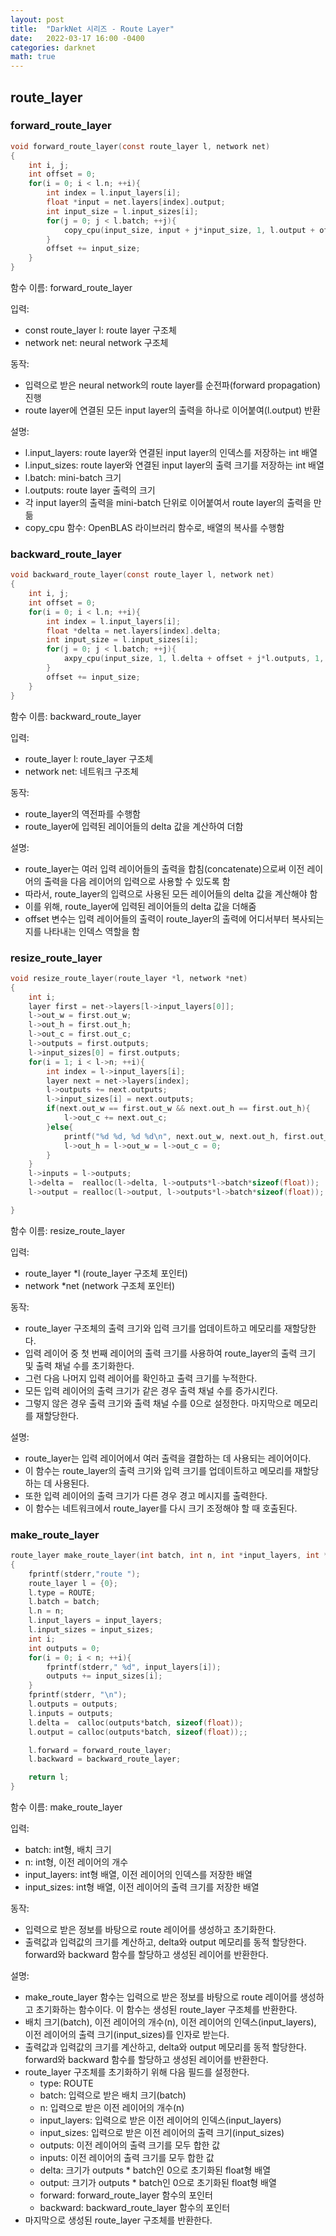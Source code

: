 ```yaml
---
layout: post
title:  "DarkNet 시리즈 - Route Layer"
date:   2022-03-17 16:00 -0400
categories: darknet
math: true
---
```


## route\_layer

### forward\_route\_layer

```c
void forward_route_layer(const route_layer l, network net)
{
    int i, j;
    int offset = 0;
    for(i = 0; i < l.n; ++i){
        int index = l.input_layers[i];
        float *input = net.layers[index].output;
        int input_size = l.input_sizes[i];
        for(j = 0; j < l.batch; ++j){
            copy_cpu(input_size, input + j*input_size, 1, l.output + offset + j*l.outputs, 1);
        }
        offset += input_size;
    }
}
```

함수 이름: forward\_route\_layer

입력:

* const route\_layer l: route layer 구조체
* network net: neural network 구조체

동작:

* 입력으로 받은 neural network의 route layer를 순전파(forward propagation) 진행
* route layer에 연결된 모든 input layer의 출력을 하나로 이어붙여(l.output) 반환

설명:

* l.input\_layers: route layer와 연결된 input layer의 인덱스를 저장하는 int 배열
* l.input\_sizes: route layer와 연결된 input layer의 출력 크기를 저장하는 int 배열
* l.batch: mini-batch 크기
* l.outputs: route layer 출력의 크기
* 각 input layer의 출력을 mini-batch 단위로 이어붙여서 route layer의 출력을 만듦
* copy\_cpu 함수: OpenBLAS 라이브러리 함수로, 배열의 복사를 수행함



### backward\_route\_layer

```c
void backward_route_layer(const route_layer l, network net)
{
    int i, j;
    int offset = 0;
    for(i = 0; i < l.n; ++i){
        int index = l.input_layers[i];
        float *delta = net.layers[index].delta;
        int input_size = l.input_sizes[i];
        for(j = 0; j < l.batch; ++j){
            axpy_cpu(input_size, 1, l.delta + offset + j*l.outputs, 1, delta + j*input_size, 1);
        }
        offset += input_size;
    }
}
```

함수 이름: backward\_route\_layer

입력:

* route\_layer l: route\_layer 구조체
* network net: 네트워크 구조체

동작:

* route\_layer의 역전파를 수행함
* route\_layer에 입력된 레이어들의 delta 값을 계산하여 더함

설명:

* route\_layer는 여러 입력 레이어들의 출력을 합침(concatenate)으로써 이전 레이어의 출력을 다음 레이어의 입력으로 사용할 수 있도록 함
* 따라서, route\_layer의 입력으로 사용된 모든 레이어들의 delta 값을 계산해야 함
* 이를 위해, route\_layer에 입력된 레이어들의 delta 값을 더해줌
* offset 변수는 입력 레이어들의 출력이 route\_layer의 출력에 어디서부터 복사되는지를 나타내는 인덱스 역할을 함



### resize\_route\_layer

```c
void resize_route_layer(route_layer *l, network *net)
{
    int i;
    layer first = net->layers[l->input_layers[0]];
    l->out_w = first.out_w;
    l->out_h = first.out_h;
    l->out_c = first.out_c;
    l->outputs = first.outputs;
    l->input_sizes[0] = first.outputs;
    for(i = 1; i < l->n; ++i){
        int index = l->input_layers[i];
        layer next = net->layers[index];
        l->outputs += next.outputs;
        l->input_sizes[i] = next.outputs;
        if(next.out_w == first.out_w && next.out_h == first.out_h){
            l->out_c += next.out_c;
        }else{
            printf("%d %d, %d %d\n", next.out_w, next.out_h, first.out_w, first.out_h);
            l->out_h = l->out_w = l->out_c = 0;
        }
    }
    l->inputs = l->outputs;
    l->delta =  realloc(l->delta, l->outputs*l->batch*sizeof(float));
    l->output = realloc(l->output, l->outputs*l->batch*sizeof(float));

}
```

함수 이름: resize\_route\_layer

입력:&#x20;

* route\_layer \*l (route\_layer 구조체 포인터)
* network \*net (network 구조체 포인터)

동작:&#x20;

* route\_layer 구조체의 출력 크기와 입력 크기를 업데이트하고 메모리를 재할당한다.&#x20;
* 입력 레이어 중 첫 번째 레이어의 출력 크기를 사용하여 route\_layer의 출력 크기 및 출력 채널 수를 초기화한다.&#x20;
* 그런 다음 나머지 입력 레이어를 확인하고 출력 크기를 누적한다.&#x20;
* 모든 입력 레이어의 출력 크기가 같은 경우 출력 채널 수를 증가시킨다.&#x20;
* 그렇지 않은 경우 출력 크기와 출력 채널 수를 0으로 설정한다. 마지막으로 메모리를 재할당한다.

설명:&#x20;

* route\_layer는 입력 레이어에서 여러 출력을 결합하는 데 사용되는 레이어이다.&#x20;
* 이 함수는 route\_layer의 출력 크기와 입력 크기를 업데이트하고 메모리를 재할당하는 데 사용된다.&#x20;
* 또한 입력 레이어의 출력 크기가 다른 경우 경고 메시지를 출력한다.&#x20;
* 이 함수는 네트워크에서 route\_layer를 다시 크기 조정해야 할 때 호출된다.



### make\_route\_layer

```c
route_layer make_route_layer(int batch, int n, int *input_layers, int *input_sizes)
{
    fprintf(stderr,"route ");
    route_layer l = {0};
    l.type = ROUTE;
    l.batch = batch;
    l.n = n;
    l.input_layers = input_layers;
    l.input_sizes = input_sizes;
    int i;
    int outputs = 0;
    for(i = 0; i < n; ++i){
        fprintf(stderr," %d", input_layers[i]);
        outputs += input_sizes[i];
    }
    fprintf(stderr, "\n");
    l.outputs = outputs;
    l.inputs = outputs;
    l.delta =  calloc(outputs*batch, sizeof(float));
    l.output = calloc(outputs*batch, sizeof(float));;

    l.forward = forward_route_layer;
    l.backward = backward_route_layer;

    return l;
}
```

함수 이름: make\_route\_layer

입력:

* batch: int형, 배치 크기
* n: int형, 이전 레이어의 개수
* input\_layers: int형 배열, 이전 레이어의 인덱스를 저장한 배열
* input\_sizes: int형 배열, 이전 레이어의 출력 크기를 저장한 배열

동작:&#x20;

* 입력으로 받은 정보를 바탕으로 route 레이어를 생성하고 초기화한다.&#x20;
* 출력값과 입력값의 크기를 계산하고, delta와 output 메모리를 동적 할당한다. forward와 backward 함수를 할당하고 생성된 레이어를 반환한다.

설명:&#x20;

* make\_route\_layer 함수는 입력으로 받은 정보를 바탕으로 route 레이어를 생성하고 초기화하는 함수이다. 이 함수는 생성된 route\_layer 구조체를 반환한다.
* 배치 크기(batch), 이전 레이어의 개수(n), 이전 레이어의 인덱스(input\_layers), 이전 레이어의 출력 크기(input\_sizes)를 인자로 받는다.
* 출력값과 입력값의 크기를 계산하고, delta와 output 메모리를 동적 할당한다. forward와 backward 함수를 할당하고 생성된 레이어를 반환한다.
* route\_layer 구조체를 초기화하기 위해 다음 필드를 설정한다.
  * type: ROUTE
  * batch: 입력으로 받은 배치 크기(batch)
  * n: 입력으로 받은 이전 레이어의 개수(n)
  * input\_layers: 입력으로 받은 이전 레이어의 인덱스(input\_layers)
  * input\_sizes: 입력으로 받은 이전 레이어의 출력 크기(input\_sizes)
  * outputs: 이전 레이어의 출력 크기를 모두 합한 값
  * inputs: 이전 레이어의 출력 크기를 모두 합한 값
  * delta: 크기가 outputs \* batch인 0으로 초기화된 float형 배열
  * output: 크기가 outputs \* batch인 0으로 초기화된 float형 배열
  * forward: forward\_route\_layer 함수의 포인터
  * backward: backward\_route\_layer 함수의 포인터
* 마지막으로 생성된 route\_layer 구조체를 반환한다.
